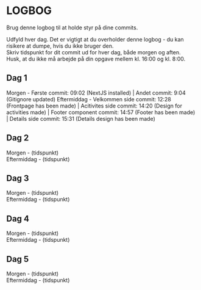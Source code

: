 # LOGBOG

Brug denne logbog til at holde styr på dine commits.

Udfyld hver dag. Det er vigtigt at du overholder denne logbog - du kan risikere at dumpe, hvis du ikke bruger den.  
Skriv tidspunkt for dit commit ud for hver dag, både morgen og aften.  
Husk, at du ikke må arbejde på din opgave mellem kl. 16:00 og kl. 8:00.

## Dag 1

Morgen - Første commit: 09:02 (NextJS installed) | Andet commit: 9:04 (Gitignore updated)
Eftermiddag - Velkommen side commit: 12:28 (Frontpage has been made) | Acitivites side commit: 14:20 (Design for activities made) | Footer component commit: 14:57 (Footer has been made) | Details side commit: 15:31 (Details design has been made)

## Dag 2

Morgen - (tidspunkt)  
Eftermiddag - (tidspunkt)

## Dag 3

Morgen - (tidspunkt)  
Eftermiddag - (tidspunkt)

## Dag 4

Morgen - (tidspunkt)  
Eftermiddag - (tidspunkt)

## Dag 5

Morgen - (tidspunkt)  
Eftermiddag - (tidspunkt)
